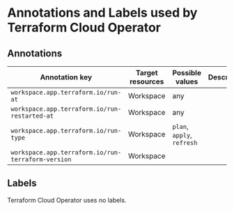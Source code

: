 # Annotations and Labels used by Terraform Cloud Operator

## Annotations

| Annotation key | Target resources | Possible values | Description |
|----------------|---------------------|-----------------|-------------|
| `workspace.app.terraform.io/run-at` | Workspace | any | |
| `workspace.app.terraform.io/run-restarted-at` | Workspace | any | |
| `workspace.app.terraform.io/run-type` | Workspace | `plan`, `apply`, `refresh` | |
| `workspace.app.terraform.io/run-terraform-version` | Workspace | | |

## Labels

Terraform Cloud Operator uses no labels.
